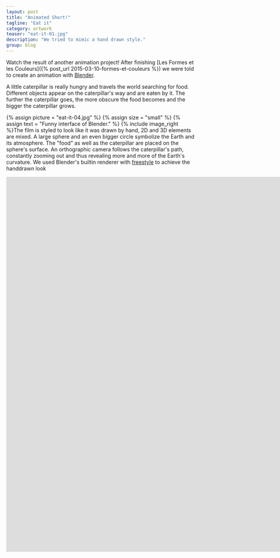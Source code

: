 ```yaml
---
layout: post
title: "Animated Short!"
tagline: "Eat it"
category: artwork
teaser: "eat-it-01.jpg"
description: "We tried to mimic a hand drawn style."
group: blog
---
```


Watch the result of another animation project! After finishing [Les Formes et les Couleurs]({% post_url 2015-03-10-formes-et-couleurs %}) we were told to create an animation with [Blender](http://www.blender.org/).

<!--more-->

A little caterpillar is really hungry and travels the world searching for food. Different objects appear on the caterpillar's way and are eaten by it. The further the caterpillar goes, the more obscure the food becomes and the bigger the caterpillar grows.


{% assign picture = "eat-it-04.jpg" %}
{% assign size = "small" %}
{% assign text = "Funny interface of Blender." %}
{% include image_right %}The film is styled to look like it was drawn by hand, 2D and 3D elements are mixed. A large sphere and an even bigger circle symbolize the Earth and its atmosphere. The "food" as well as the caterpillar are placed on the sphere's surface. An orthographic camera follows the caterpillar's path, constantly zooming out and thus revealing more and more of the Earth's curvature. We used Blender's built­in renderer with [freestyle](http://freestyle.sourceforge.net/) to achieve the hand­drawn look



<div class="responsive-video-53">
<iframe src="http://player.vimeo.com/video/121864525?title=0&amp;byline=0&amp;portrait=0&amp;color={% include link_color %}" width="1600" height="1000" frameborder="0" webkitAllowFullScreen allowFullScreen></iframe>
</div>
